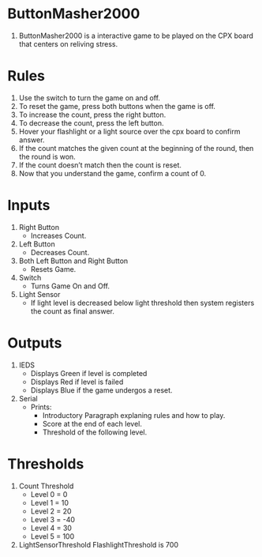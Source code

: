 # ButtonMasher2000
   1. ButtonMasher2000 is a interactive game to be played on the CPX board that centers on reliving stress.
# Rules
   1. Use the switch to turn the game on and off.  
   2. To reset the game, press both buttons when the game is off. 
   3. To increase the count, press the right button.
   4. To decrease the count, press the left button. 
   5. Hover your flashlight or a light source over the cpx board to confirm answer. 
   6. If the count matches the given count at the beginning of the round, then the round is won.
   8. If the count doesn’t match then the count is reset.
   9. Now that you understand the game, confirm a count of 0. 
# Inputs
 1. Right Button
     - Increases Count.
 2. Left Button
     - Decreases Count.
 3. Both Left Button and Right Button
     - Resets Game.
 4. Switch
     - Turns Game On and Off.
 5. Light Sensor
     - If light level is decreased below light threshold then system registers the count as final answer.
# Outputs
1. IEDS
    - Displays Green if level is completed
    - Displays Red if level is failed
    - Displays Blue if the game undergos a reset.
2. Serial
     - Prints:
        - Introductory Paragraph explaning rules and how to play.
        - Score at the end of each level.
        - Threshold of the following level.
# Thresholds
 1. Count Threshold
     - Level 0 = 0
     - Level 1 = 10
     - Level 2 = 20
     - Level 3 = -40
     - Level 4 = 30
     - Level 5 = 100
 3. LightSensorThreshold
     FlashlightThreshold is 700
